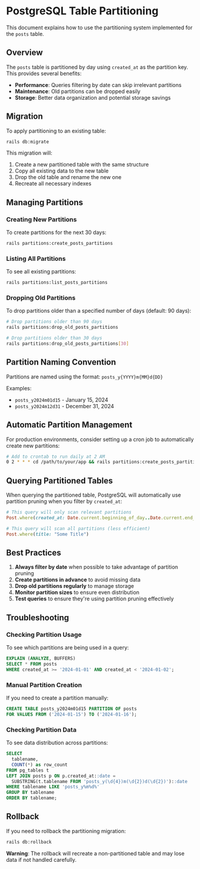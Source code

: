 # PostgreSQL Table Partitioning

This document explains how to use the partitioning system implemented for the `posts` table.

## Overview

The `posts` table is partitioned by day using `created_at` as the partition key. This provides several benefits:

- **Performance**: Queries filtering by date can skip irrelevant partitions
- **Maintenance**: Old partitions can be dropped easily
- **Storage**: Better data organization and potential storage savings

## Migration

To apply partitioning to an existing table:

```bash
rails db:migrate
```

This migration will:
1. Create a new partitioned table with the same structure
2. Copy all existing data to the new table
3. Drop the old table and rename the new one
4. Recreate all necessary indexes

## Managing Partitions

### Creating New Partitions

To create partitions for the next 30 days:

```bash
rails partitions:create_posts_partitions
```

### Listing All Partitions

To see all existing partitions:

```bash
rails partitions:list_posts_partitions
```

### Dropping Old Partitions

To drop partitions older than a specified number of days (default: 90 days):

```bash
# Drop partitions older than 90 days
rails partitions:drop_old_posts_partitions

# Drop partitions older than 30 days
rails partitions:drop_old_posts_partitions[30]
```

## Partition Naming Convention

Partitions are named using the format: `posts_y{YYYY}m{MM}d{DD}`

Examples:
- `posts_y2024m01d15` - January 15, 2024
- `posts_y2024m12d31` - December 31, 2024

## Automatic Partition Management

For production environments, consider setting up a cron job to automatically create new partitions:

```bash
# Add to crontab to run daily at 2 AM
0 2 * * * cd /path/to/your/app && rails partitions:create_posts_partitions
```

## Querying Partitioned Tables

When querying the partitioned table, PostgreSQL will automatically use partition pruning when you filter by `created_at`:

```ruby
# This query will only scan relevant partitions
Post.where(created_at: Date.current.beginning_of_day..Date.current.end_of_day)

# This query will scan all partitions (less efficient)
Post.where(title: "Some Title")
```

## Best Practices

1. **Always filter by date** when possible to take advantage of partition pruning
2. **Create partitions in advance** to avoid missing data
3. **Drop old partitions regularly** to manage storage
4. **Monitor partition sizes** to ensure even distribution
5. **Test queries** to ensure they're using partition pruning effectively

## Troubleshooting

### Checking Partition Usage

To see which partitions are being used in a query:

```sql
EXPLAIN (ANALYZE, BUFFERS) 
SELECT * FROM posts 
WHERE created_at >= '2024-01-01' AND created_at < '2024-01-02';
```

### Manual Partition Creation

If you need to create a partition manually:

```sql
CREATE TABLE posts_y2024m01d15 PARTITION OF posts
FOR VALUES FROM ('2024-01-15') TO ('2024-01-16');
```

### Checking Partition Data

To see data distribution across partitions:

```sql
SELECT 
  tablename,
  COUNT(*) as row_count
FROM pg_tables t
LEFT JOIN posts p ON p.created_at::date = 
  SUBSTRING(t.tablename FROM 'posts_y(\d{4})m(\d{2})d(\d{2})')::date
WHERE tablename LIKE 'posts_y%m%d%'
GROUP BY tablename
ORDER BY tablename;
```

## Rollback

If you need to rollback the partitioning migration:

```bash
rails db:rollback
```

**Warning**: The rollback will recreate a non-partitioned table and may lose data if not handled carefully. 